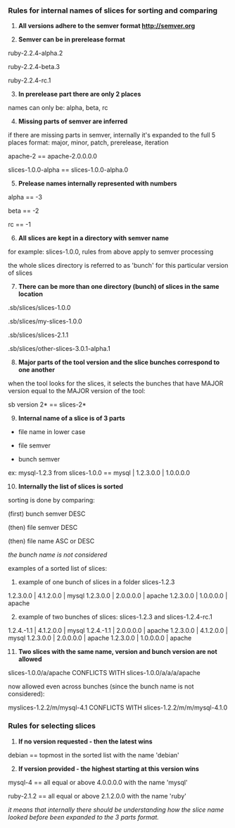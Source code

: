 ### Rules for internal names of slices for sorting and comparing

1) **All versions adhere to the semver format http://semver.org**

2) **Semver can be in prerelease format**

ruby-2.2.4-alpha.2

ruby-2.2.4-beta.3

ruby-2.2.4-rc.1

3) **In prerelease part there are only 2 places**

names can only be: alpha, beta, rc

4) **Missing parts of semver are inferred**

if there are missing parts in semver, internally it's expanded to the full 5 places format:
major, minor, patch, prerelease, iteration

apache-2 == apache-2.0.0.0.0

slices-1.0.0-alpha == slices-1.0.0-alpha.0

5) **Prelease names internally represented with numbers**

alpha == -3

beta == -2

rc == -1

6) **All slices are kept in a directory with semver name** 

for example: slices-1.0.0, rules from above apply to semver processing

the whole slices directory is referred to as 'bunch' for this particular version of slices

7) **There can be more than one directory (bunch) of slices in the same location**

.sb/slices/slices-1.0.0

.sb/slices/my-slices-1.0.0

.sb/slices/slices-2.1.1

.sb/slices/other-slices-3.0.1-alpha.1

8) **Major parts of the tool version and the slice bunches correspond to one another**

when the tool looks for the slices, it selects the bunches that have MAJOR version equal to the MAJOR version of the tool:

sb version 2* == slices-2*

9) **Internal name of a slice is of 3 parts**

* file name in lower case

* file semver

* bunch semver  

ex: mysql-1.2.3 from slices-1.0.0 == mysql | 1.2.3.0.0 | 1.0.0.0.0

10) **Internally the list of slices is sorted**

sorting is done by comparing:

(first) bunch semver DESC

(then) file semver DESC

(then) file name ASC or DESC

*the bunch name is not considered*

examples of a sorted list of slices:

1) example of one bunch of slices in a folder slices-1.2.3

1.2.3.0.0 | 4.1.2.0.0 | mysql
1.2.3.0.0 | 2.0.0.0.0 | apache
1.2.3.0.0 | 1.0.0.0.0 | apache


2) example of two bunches of slices: slices-1.2.3 and slices-1.2.4-rc.1

1.2.4.-1.1 | 4.1.2.0.0 | mysql
1.2.4.-1.1 | 2.0.0.0.0 | apache
1.2.3.0.0 | 4.1.2.0.0 | mysql
1.2.3.0.0 | 2.0.0.0.0 | apache
1.2.3.0.0 | 1.0.0.0.0 | apache

11) **Two slices with the same name, version and bunch version are not allowed**

slices-1.0.0/a/apache CONFLICTS WITH slices-1.0.0/a/a/a/apache 

now allowed even across bunches (since the bunch name is not considered):

myslices-1.2.2/m/mysql-4.1 CONFLICTS WITH slices-1.2.2/m/m/mysql-4.1.0

### Rules for selecting slices

1) **If no version requested - then the latest wins**

debian == topmost in the sorted list with the name 'debian'

2) **If version provided - the highest starting at this version wins**

mysql-4 == all equal or above 4.0.0.0.0 with the name 'mysql'

ruby-2.1.2 == all equal or above 2.1.2.0.0 with the name 'ruby'

*it means that internally there should be understanding how the slice name looked before been expanded to the 3 parts format.*
